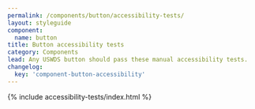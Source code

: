 ```yaml
---
permalink: /components/button/accessibility-tests/
layout: styleguide
component:
  name: button
title: Button accessibility tests
category: Components
lead: Any USWDS button should pass these manual accessibility tests.
changelog:
  key: 'component-button-accessibility'
---
```


{% include accessibility-tests/index.html %}
